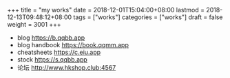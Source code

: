 +++
title = "my works"
date = 2018-12-01T15:04:00+08:00
lastmod = 2018-12-13T09:48:12+08:00
tags = ["works"]
categories = ["works"]
draft = false
weight = 3001
+++

-   blog <https://b.qqbb.app>
-   blog handbook <https://book.qqmm.app>
-   cheatsheets <https://c.eiu.app>
-   stock <https://s.qqbb.app>
-   论坛 <http://www.hkshop.club:4567>
